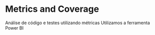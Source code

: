 # Metrics and Coverage
Análise de código e testes utilizando métricas
Utilizamos a ferramenta Power BI
